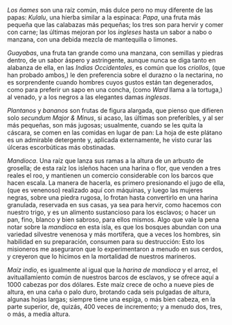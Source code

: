 _Los ñames_ son una raíz común, más dulce pero no muy diferente de las papas: _Kulalu_, una hierba similar a la espinaca: _Papa_, una fruta más pequeña que las calabazas más pequeñas; los tres son para hervir y comer con carne; las últimas mejoran por los _ingleses_ hasta un sabor a nabo o manzana, con una debida mezcla de mantequilla o limones.

_Guayabas_, una fruta tan grande como una manzana, con semillas y piedras dentro, de un sabor áspero y astringente, aunque nunca se diga tanto en alabanza de ella, en las _Indias Occidentales_, es común que los _criollos_, (que han probado ambos,) le den preferencia sobre el durazno o la nectarina, no es sorprendente cuando hombres cuyos gustos están tan degenerados, como para preferir un sapo en una concha, (como _Ward_ llama a la tortuga,) al venado, y a los negros a las elegantes damas _inglesas_.

_Plantanos_ y _bananos_ son frutas de figura alargada, que pienso que difieren solo _secundum Major & Minus_, si acaso, las últimas son preferibles, y al ser más pequeñas, son más jugosas; usualmente, cuando se les quita la cáscara, se comen en las comidas en lugar de pan: La hoja de este plátano es un admirable detergente y, aplicada externamente, he visto curar las úlceras escorbúticas más obstinadas.

_Mandioca_. Una raíz que lanza sus ramas a la altura de un arbusto de grosella; de esta raíz los isleños hacen una harina o flor, que venden a tres reales el roo, y mantienen un comercio considerable con los barcos que hacen escala. La manera de hacerla, es primero presionando el jugo de ella, (que es venenoso) realizado aquí con máquinas, y luego las mujeres negras, sobre una piedra rugosa, lo frotan hasta convertirlo en una harina granulada, reservada en sus casas, ya sea para hervir, como hacemos con nuestro trigo, y es un alimento sustancioso para los esclavos; o hacer un pan, fino, blanco y bien sabroso, para ellos mismos. Algo que vale la pena notar sobre la _mandioca_ en esta isla, es que los bosques abundan con una variedad silvestre venenosa y más mortífera, que a veces los hombres, sin habilidad en su preparación, consumen para su destrucción: Esto los misioneros me aseguraron que lo experimentaron a menudo en sus cerdos, y creyeron que lo hicimos en la mortalidad de nuestros marineros.

_Maíz indio_, es igualmente al igual que la _harina de mandioca_ y el arroz, el avituallamiento común de nuestros barcos de esclavos, y se ofrece aquí a 1000 cabezas por dos dólares. Este maíz crece de ocho a nueve pies de altura, en una caña o palo duro, brotando cada seis pulgadas de altura, algunas hojas largas; siempre tiene una espiga, o más bien cabeza, en la parte superior, de, quizás, 400 veces de incremento; y a menudo dos, tres, o más, a media altura.